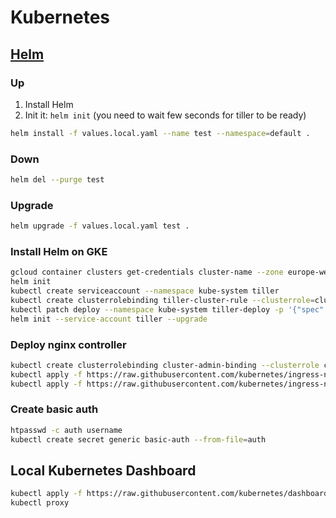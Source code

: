 # Kubernetes

## [Helm](https://helm.sh/)

### Up

1. Install Helm
2. Init it: `helm init` (you need to wait few seconds for tiller to be ready)

```bash
helm install -f values.local.yaml --name test --namespace=default .
```

### Down

```bash
helm del --purge test
```

### Upgrade

```bash
helm upgrade -f values.local.yaml test .
```

### Install Helm on GKE

```bash
gcloud container clusters get-credentials cluster-name --zone europe-west1-b
helm init
kubectl create serviceaccount --namespace kube-system tiller
kubectl create clusterrolebinding tiller-cluster-rule --clusterrole=cluster-admin --serviceaccount=kube-system:tiller
kubectl patch deploy --namespace kube-system tiller-deploy -p '{"spec":{"template":{"spec":{"serviceAccount":"tiller"}}}}'
helm init --service-account tiller --upgrade
```

### Deploy nginx controller

```bash
kubectl create clusterrolebinding cluster-admin-binding --clusterrole cluster-admin --user $(gcloud config get-value account)
kubectl apply -f https://raw.githubusercontent.com/kubernetes/ingress-nginx/master/deploy/mandatory.yaml
kubectl apply -f https://raw.githubusercontent.com/kubernetes/ingress-nginx/master/deploy/provider/cloud-generic.yaml
```

### Create basic auth

```bash
htpasswd -c auth username
kubectl create secret generic basic-auth --from-file=auth
```

## Local Kubernetes Dashboard

```bash
kubectl apply -f https://raw.githubusercontent.com/kubernetes/dashboard/v1.10.1/src/deploy/recommended/kubernetes-dashboard.yaml
kubectl proxy
```